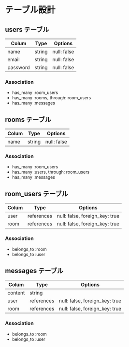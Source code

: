 # テーブル設計

## users テーブル

| Colum    | Type   | Options     |
| -------- | ------ | ----------- |
| name     | string | null: false |
| email    | string | null: false |
| password | string | null: false |

### Association

- has_many :room_users
- has_many :rooms, through: room_users
- has_many :messages

## rooms テーブル

| Colum    | Type   | Options     |
| -------- | ------ | ----------- |
| name     | string | null: false |

### Association

- has_many :room_users
- has_many :users, through: room_users
- has_many :messages

## room_users テーブル

| Colum    | Type       | Options                        |
| -------- | ---------- | ------------------------------ |
| user     | references | null: false, foreign_key: true |
| room     | references | null: false, foreign_key: true |

### Association

- belongs_to :room
- belongs_to :user

## messages テーブル

| Colum    | Type       | Options                        |
| -------- | ---------- | ------------------------------ |
| content  | string     |                                |
| user     | references | null: false, foreign_key: true |
| room     | references | null: false, foreign_key: true |

### Association

- belongs_to :room
- belongs_to :user